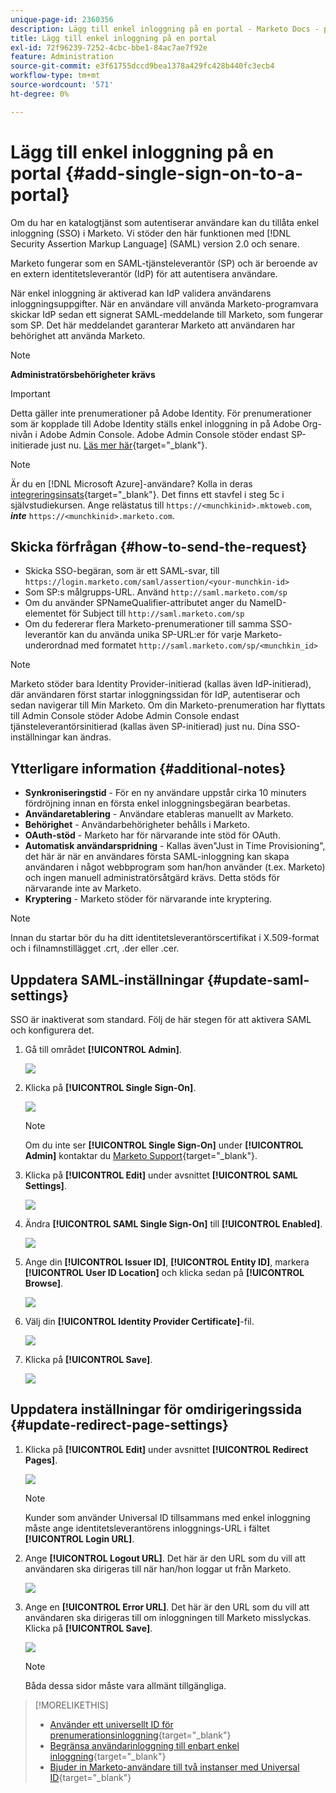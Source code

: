 ```yaml
---
unique-page-id: 2360356
description: Lägg till enkel inloggning på en portal - Marketo Docs - produktdokumentation
title: Lägg till enkel inloggning på en portal
exl-id: 72f96239-7252-4cbc-bbe1-84ac7ae7f92e
feature: Administration
source-git-commit: e3f61755dccd9bea1378a429fc428b440fc3ecb4
workflow-type: tm+mt
source-wordcount: '571'
ht-degree: 0%

---
```


# Lägg till enkel inloggning på en portal {#add-single-sign-on-to-a-portal}

Om du har en katalogtjänst som autentiserar användare kan du tillåta enkel inloggning (SSO) i Marketo. Vi stöder den här funktionen med [!DNL Security Assertion Markup Language] (SAML) version 2.0 och senare.

Marketo fungerar som en SAML-tjänsteleverantör (SP) och är beroende av en extern identitetsleverantör (IdP) för att autentisera användare.

När enkel inloggning är aktiverad kan IdP validera användarens inloggningsuppgifter. När en användare vill använda Marketo-programvara skickar IdP sedan ett signerat SAML-meddelande till Marketo, som fungerar som SP. Det här meddelandet garanterar Marketo att användaren har behörighet att använda Marketo.

>[!NOTE]
>
>**Administratörsbehörigheter krävs**

>[!IMPORTANT]
>
>Detta gäller inte prenumerationer på Adobe Identity. För prenumerationer som är kopplade till Adobe Identity ställs enkel inloggning in på Adobe Org-nivån i Adobe Admin Console. Adobe Admin Console stöder endast SP-initierade just nu. [Läs mer här](https://helpx.adobe.com/se/enterprise/using/set-up-identity.html){target="_blank"}.

>[!NOTE]
>
>Är du en [!DNL Microsoft Azure]-användare? Kolla in deras [integreringsinsats](https://learn.microsoft.com/en-us/entra/identity/saas-apps/marketo-tutorial){target="_blank"}. Det finns ett stavfel i steg 5c i självstudiekursen. Ange relästatus till `https://<munchkinid>.mktoweb.com`, **_inte_** `https://<munchkinid>.marketo.com`.

## Skicka förfrågan {#how-to-send-the-request}

* Skicka SSO-begäran, som är ett SAML-svar, till `https://login.marketo.com/saml/assertion/<your-munchkin-id>`
* Som SP:s målgrupps-URL. Använd `http://saml.marketo.com/sp`
* Om du använder SPNameQualifier-attributet anger du NameID-elementet för Subject till `http://saml.marketo.com/sp`
* Om du federerar flera Marketo-prenumerationer till samma SSO-leverantör kan du använda unika SP-URL:er för varje Marketo-underordnad med formatet `http://saml.marketo.com/sp/<munchkin_id>`

>[!NOTE]
>
>Marketo stöder bara Identity Provider-initierad (kallas även IdP-initierad), där användaren först startar inloggningssidan för IdP, autentiserar och sedan navigerar till Min Marketo. Om din Marketo-prenumeration har flyttats till Admin Console stöder Adobe Admin Console endast tjänsteleverantörsinitierad (kallas även SP-initierad) just nu. Dina SSO-inställningar kan ändras.

## Ytterligare information {#additional-notes}

* **Synkroniseringstid** - För en ny användare uppstår cirka 10 minuters fördröjning innan en första enkel inloggningsbegäran bearbetas.
* **Användaretablering** - Användare etableras manuellt av Marketo.
* **Behörighet** - Användarbehörigheter behålls i Marketo.
* **OAuth-stöd** - Marketo har för närvarande inte stöd för OAuth.
* **Automatisk användarspridning** - Kallas även&quot;Just in Time Provisioning&quot;, det här är när en användares första SAML-inloggning kan skapa användaren i något webbprogram som han/hon använder (t.ex. Marketo) och ingen manuell administratörsåtgärd krävs. Detta stöds för närvarande inte av Marketo.
* **Kryptering** - Marketo stöder för närvarande inte kryptering.

>[!NOTE]
>
>Innan du startar bör du ha ditt identitetsleverantörscertifikat i X.509-format och i filnamnstillägget .crt, .der eller .cer.

## Uppdatera SAML-inställningar {#update-saml-settings}

SSO är inaktiverat som standard. Följ de här stegen för att aktivera SAML och konfigurera det.

1. Gå till området **[!UICONTROL Admin]**.

   ![](assets/add-single-sign-on-to-a-portal-1.png)

1. Klicka på **[!UICONTROL Single Sign-On]**.

   ![](assets/add-single-sign-on-to-a-portal-2.png)

   >[!NOTE]
   >
   >Om du inte ser **[!UICONTROL Single Sign-On]** under **[!UICONTROL Admin]** kontaktar du [Marketo Support](https://nation.marketo.com/t5/Support/ct-p/Support){target="_blank"}.

1. Klicka på **[!UICONTROL Edit]** under avsnittet **[!UICONTROL SAML Settings]**.

   ![](assets/add-single-sign-on-to-a-portal-3.png)

1. Ändra **[!UICONTROL SAML Single Sign-On]** till **[!UICONTROL Enabled]**.

   ![](assets/add-single-sign-on-to-a-portal-4.png)

1. Ange din **[!UICONTROL Issuer ID]**, **[!UICONTROL Entity ID]**, markera **[!UICONTROL User ID Location]** och klicka sedan på **[!UICONTROL Browse]**.

   ![](assets/add-single-sign-on-to-a-portal-5.png)

1. Välj din **[!UICONTROL Identity Provider Certificate]**-fil.

   ![](assets/add-single-sign-on-to-a-portal-6.png)

1. Klicka på **[!UICONTROL Save]**.

   ![](assets/add-single-sign-on-to-a-portal-7.png)

## Uppdatera inställningar för omdirigeringssida {#update-redirect-page-settings}

1. Klicka på **[!UICONTROL Edit]** under avsnittet **[!UICONTROL Redirect Pages]**.

   ![](assets/add-single-sign-on-to-a-portal-8.png)

   >[!NOTE]
   >
   >Kunder som använder Universal ID tillsammans med enkel inloggning måste ange identitetsleverantörens inloggnings-URL i fältet **[!UICONTROL Login URL]**.

1. Ange **[!UICONTROL Logout URL]**. Det här är den URL som du vill att användaren ska dirigeras till när han/hon loggar ut från Marketo.

   ![](assets/add-single-sign-on-to-a-portal-9.png)

1. Ange en **[!UICONTROL Error URL]**. Det här är den URL som du vill att användaren ska dirigeras till om inloggningen till Marketo misslyckas. Klicka på **[!UICONTROL Save]**.

   ![](assets/add-single-sign-on-to-a-portal-10.png)

   >[!NOTE]
   >
   >Båda dessa sidor måste vara allmänt tillgängliga.

>[!MORELIKETHIS]
>
>* [Använder ett universellt ID för prenumerationsinloggning](/help/marketo/product-docs/administration/settings/using-a-universal-id-for-subscription-login.md){target="_blank"}
>* [Begränsa användarinloggning till enbart enkel inloggning](/help/marketo/product-docs/administration/additional-integrations/restrict-user-login-to-sso-only.md){target="_blank"}
>* [Bjuder in Marketo-användare till två instanser med Universal ID](https://nation.marketo.com/t5/Knowledgebase/Inviting-Marketo-Users-to-Two-Instances-with-Universal-ID-UID/ta-p/251122){target="_blank"}
